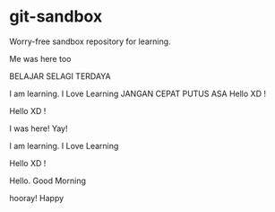 # git-sandbox
Worry-free sandbox repository for learning.


Me was here too

BELAJAR SELAGI TERDAYA

I am learning.
I Love Learning
JANGAN CEPAT PUTUS ASA
Hello XD !

Hello XD !

I was here! Yay!

I am learning.
I Love Learning

Hello XD !

Hello. Good Morning

hooray!
Happy

